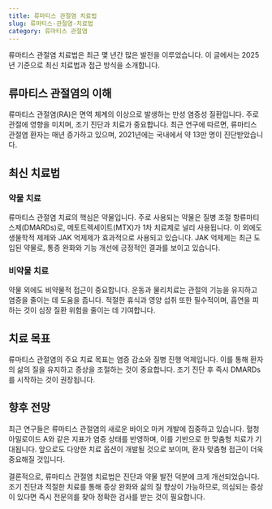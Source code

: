 ```yaml
---
title: 류마티스 관절염 치료법
slug: 류마티스-관절염-치료법
category: 류마티스 관절염
---
```


류마티스 관절염 치료법은 최근 몇 년간 많은 발전을 이루었습니다. 이 글에서는 2025년 기준으로 최신 치료법과 접근 방식을 소개합니다.

## 류마티스 관절염의 이해

류마티스 관절염(RA)은 면역 체계의 이상으로 발생하는 만성 염증성 질환입니다. 주로 관절에 영향을 미치며, 조기 진단과 치료가 중요합니다. 최근 연구에 따르면, 류마티스 관절염 환자는 매년 증가하고 있으며, 2021년에는 국내에서 약 13만 명이 진단받았습니다.

## 최신 치료법

### **약물 치료**

류마티스 관절염 치료의 핵심은 약물입니다. 주로 사용되는 약물은 질병 조절 항류마티스제(DMARDs)로, 메토트렉세이트(MTX)가 1차 치료제로 널리 사용됩니다. 이 외에도 생물학적 제제와 JAK 억제제가 효과적으로 사용되고 있습니다. JAK 억제제는 최근 도입된 약물로, 통증 완화와 기능 개선에 긍정적인 결과를 보이고 있습니다.

### **비약물 치료**

약물 외에도 비약물적 접근이 중요합니다. 운동과 물리치료는 관절의 기능을 유지하고 염증을 줄이는 데 도움을 줍니다. 적절한 휴식과 영양 섭취 또한 필수적이며, 흡연을 피하는 것이 심장 질환 위험을 줄이는 데 기여합니다.

## 치료 목표

류마티스 관절염의 주요 치료 목표는 염증 감소와 질병 진행 억제입니다. 이를 통해 환자의 삶의 질을 유지하고 증상을 조절하는 것이 중요합니다. 조기 진단 후 즉시 DMARDs를 시작하는 것이 권장됩니다.

## 향후 전망

최근 연구들은 류마티스 관절염의 새로운 바이오 마커 개발에 집중하고 있습니다. 혈청 아밀로이드 A와 같은 지표가 염증 상태를 반영하며, 이를 기반으로 한 맞춤형 치료가 기대됩니다. 앞으로도 다양한 치료 옵션이 개발될 것으로 보이며, 환자 맞춤형 접근이 더욱 중요해질 것입니다.

결론적으로, 류마티스 관절염 치료법은 진단과 약물 발전 덕분에 크게 개선되었습니다. 조기 진단과 적절한 치료를 통해 증상 완화와 삶의 질 향상이 가능하므로, 의심되는 증상이 있다면 즉시 전문의를 찾아 정확한 검사를 받는 것이 필요합니다.
